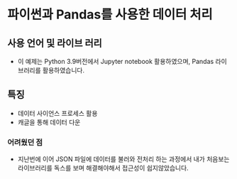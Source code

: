 # 파이썬과 Pandas를 사용한 데이터 처리


## 사용 언어 및 라이브 러리
- 이 예제는 Python 3.9버전에서 Jupyter notebook 활용하였으며, Pandas 라이브러리를 활용하였습니다.

## 특징
- 데이터 사이언스 프로세스 활용
- 캐글을 통해 데이터 다운


### 어려웠던 점
- 지난번에 이어 JSON 파일에 데이터를 불러와 전처리 하는 과정에서 내가 처음보는 라이브러리를 독스를 보며 해결해야해서 접근성이 쉽지않았습니다. 
